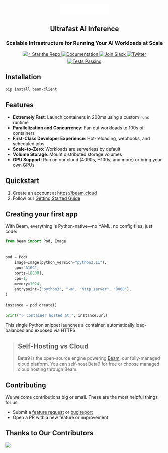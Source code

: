<div align="center">
<p align="center">
<img alt="Logo" src="static/beam-logo-white.png" width="30%">
</p>

## Ultrafast AI Inference

### Scalable Infrastructure for Running Your AI Workloads at Scale

<p align="center">
  <a href="https://github.com/beam-cloud/beta9/stargazers">
    <img alt="⭐ Star the Repo" src="https://img.shields.io/github/stars/beam-cloud/beta9">
  </a>
  <a href="https://docs.beam.cloud">
    <img alt="Documentation" src="https://img.shields.io/badge/docs-quickstart-purple">
  </a>
  <a href="https://join.slack.com/t/beam-cloud/shared_invite/zt-2uiks0hc6-UbBD97oZjz8_YnjQ2P7BEQ">
    <img alt="Join Slack" src="https://img.shields.io/badge/Beam-Join%20Slack-orange?logo=slack">
  </a>
    <a href="https://twitter.com/beam_cloud">
    <img alt="Twitter" src="https://img.shields.io/twitter/follow/beam_cloud.svg?style=social&logo=twitter">
  </a>
  <a href="https://github.com/beam-cloud/beta9/actions">
    <img alt="Tests Passing" src="https://github.com/beam-cloud/beta9/actions/workflows/test.yml/badge.svg">
  </a>
</p>

</div>

## Installation

```shell
pip install beam-client
```

## Features

- **Extremely Fast**: Launch containers in 200ms using a custom `runc` runtime
- **Parallelization and Concurrency**: Fan out workloads to 100s of containers
- **First-Class Developer Experience**: Hot-reloading, webhooks, and scheduled jobs
- **Scale-to-Zero**: Workloads are serverless by default
- **Volume Storage**: Mount distributed storage volumes
- **GPU Support**: Run on our cloud (4090s, H100s, and more) or bring your own GPUs

## Quickstart

1. Create an account at https://beam.cloud
2. Follow our [Getting Started Guide](https://platform.beam.cloud/onboarding)

## Creating your first app

With Beam, everything is Python-native—no YAML, no config files, just code:

```python
from beam import Pod, Image


pod = Pod(
    image=Image(python_version="python3.11"),
    gpu="A10G",
    ports=[8000],
    cpu=1,
    memory=1024,
    entrypoint=["python3", "-m", "http.server", "8000"],
)

instance = pod.create()

print("✨ Container hosted at:", instance.url)
```

This single Python snippet launches a container, automatically load-balanced and exposed via HTTPS.

> ## Self-Hosting vs Cloud
>
> Beta9 is the open-source engine powering [Beam](https://beam.cloud), our fully-managed cloud platform. You can self-host Beta9 for free or choose managed cloud hosting through Beam.

## Contributing

We welcome contributions big or small. These are the most helpful things for us:

- Submit a [feature request](https://github.com/beam-cloud/beta9/issues/new?assignees=&labels=&projects=&template=feature-request.md&title=) or [bug report](https://github.com/beam-cloud/beta9/issues/new?assignees=&labels=&projects=&template=bug-report.md&title=)
- Open a PR with a new feature or improvement

## Thanks to Our Contributors

<a href="https://github.com/beam-cloud/beta9/graphs/contributors">
  <img src="https://contrib.rocks/image?repo=beam-cloud/beta9" />
</a>
